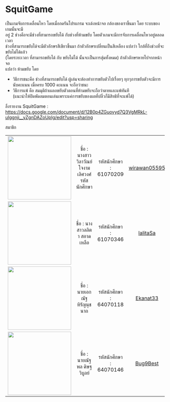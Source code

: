 # SquitGame
เป็นเกมจับการเคลื่อนไหว โดยเมื่อกดรันโปรแกรม จะเด้งหน้าจอ กล้องของเราขึ้นมา โดย ระบบของเกมนั้นจะมี <br>
อยู่ 2 ช่วงคือจะมีช่วงที่สามารถขยับได้ กับช่วงที่ห้ามขยับ โดยตัวเกมจะมีการจับการเคลื่อนไหวอยู่ตลอดเวลา <br>
ช่วงที่สามารถขยับได้จะมีตัวอักษรสีเขียวขึ้นมา ถ้าตัวอักษรเปลี่ยนเป็นสีเหลือง แปลว่า ใกล้ที่ถึงช่วงที่จะขยับไม่ได้แล้ว <br>
(โดยระยะเวลา ที่สามารถขยับได้ กับ ขยับไม่ได้ นั้นจะเป็นการสุ่มทั้งหมด) ถ้าตัวอักษรหายไปจากหน้าจอ <br>
แปลว่า ห้ามขยับ โดย
- วิธีการชนะคือ ช่วงที่สามารถขยับได้ ผู้เล่นจะต้องทำการขยับตัวไปเรื่อยๆ ทุกๆการขยับตัวจะมีการ <br>
นับคะแนน เมื่อครบ 1000 คะแนน จะถือว่าชนะ <br>
- วิธีการแพ้ คือ สมมุติถ้าเผลอขยับตัวตอนที่ห้ามขยับจะถือว่าตายและแพ้ทันที <br>
(แนะนำให้ปิดพัดลมตอนเล่นเพราะแค่การขยับของผลที่ปลิ้วก็มีสิทธิที่จะแพ้ได้)

ลิ้งรายงาน SquitGame : https://docs.google.com/document/d/12B0p4ZGuovyd7Q3VgMRkL-uIggnji__yZgnDAZoUpIg/edit?usp=sharing

สมาชิก
<table>
	<tr align="center">
		<td><a href="https://github.com/wirawan05595" target="_blank"><img src="member/1.jpg" width="200" height=""></a></td>
		<td>ชื่อ : นางสาววิลาวัณย์ ใจงามเลิศวงศ์	รหัสนักศึกษา</td>
		<td>รหัสนักศึกษา : 61070209</td>
		<td><a href="https://github.com/wirawan05595">wirawan05595</a></td>
	</tr>
	<tr align="center">
		<td><a href="https://github.com/lalitaSa" target="_blank"><img src="member/2.jpg" width="200" height=""></a></td>
		<td>ชื่อ : นางสาวลลิตา สอาดเหลือ	</td>
		<td>รหัสนักศึกษา : 61070346</td>
		<td><a href="https://github.com/lalitaSa">lalitaSa</a></td>
	</tr>
	<tr align="center">
		<td><a href="https://github.com/Ekanat33" target="_blank"><img src="member/3.png" width="200" height=""></a></td>
		<td>ชื่อ : นายเอกณัฐ หิรัญนุชนาถ</td>
		<td>รหัสนักศึกษา : 64070118</td>
		<td><a href="https://github.com/Ekanat33">Ekanat33</a></td>
	</tr>
	<tr align="center">
		<td><a href="https://github.com/Bug9Best" target="_blank"><img src="member/4.png" width="200" height=""></a></td>
		<td>ชื่อ : นายณัฐพล ดิษฐวิบูลย์</td>
		<td>รหัสนักศึกษา : 64070146</td>
		<td><a href="https://github.com/Bug9Best">Bug9Best</a></td>
	</tr>
</table>
